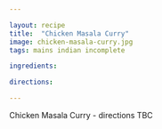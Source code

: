 ```yaml
---

layout: recipe
title:  "Chicken Masala Curry"
image: chicken-masala-curry.jpg
tags: mains indian incomplete

ingredients:

directions:

---
```


Chicken Masala Curry - directions TBC

